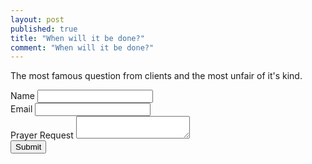 ```yaml
---
layout: post
published: true
title: "When will it be done?"
comment: "When will it be done?"
---
```


The most famous question from clients and the most unfair of it's kind.

<div class="container-fluid">
  <div class="row">
    <span class="col-md-8">   
    <form method="post" action="https://formend.com/f/0faf398f2c" enctype="multipart/form-data" role="form">
    <div class="form-group">
	<input type="hidden" name="em-0faf398f2c">
      <label class="control-label">Name</label>
      <input class="textinput form-control" type="text" name="" placeholder="">
     </div>
     <div class="form-group">
      <label class="control-label">Email</label>
      <input class="textinput form-control" type="text" placeholder="" name="">
      </div>
      <div class="form-group">
      <label class="control-label">Prayer Request</label>
      <textarea placeholder="" name="" class="form-control"></textarea>
      </div>
      <input class="btn btn-primary" type="submit" value="Submit" type="submit">
      </form>
    </span>
  </div>
</div>